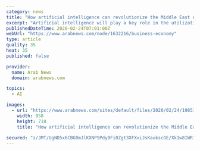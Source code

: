 ```yaml
---
category: news
title: "How artificial intelligence can revolutionize the Middle East energy sector"
excerpt: "Artificial intelligence will play a key role in the utilization of energy resources, says a new report AI could potentially create value of up to $5.8 trillion annually in 19 different energy industries"
publishedDateTime: 2020-02-24T07:01:00Z
webUrl: "https://www.arabnews.com/node/1632216/business-economy"
type: article
quality: 35
heat: 35
published: false

provider:
  name: Arab News
  domain: arabnews.com

topics:
  - AI

images:
  - url: "https://www.arabnews.com/sites/default/files/2020/02/24/1985176-1279473902.jpg"
    width: 958
    height: 718
    title: "How artificial intelligence can revolutionize the Middle East energy sector"

secured: "z/JMT/UgND5x6CBG0mJlKXNPSPdy9Fi0Zgt3XFXxiJsKaukscGE/Xk1w8IWR7xVTg4nTXvwjG7suqIooEwOHx/Vd8sjTFZImEnu6BABbNw9FBGN79sR20mX9CiESGcOPSZ1gXLOFbB+IouPxvdaIwvR2ezbCfly56rZITCro2tfH0XugM/NTBQR0lbUCWHXE1n9WAmJdPZDeaRhkTyX4hGnb6v/FgkIjGFUbJOO4HF6AZvE6QZChHvCau0nU7ROVZbGnigQb4RnZi3hVzqPdkz7k0xu9HL99bxs5JRyzuTXLac6QLLrN+qjhAauyqRTiKJ96UXL6oS14Lt6uQwmz8ejUDWG4RvTsF7sGaKoILtcL5FJOEGiNfQgElLd9wLNRk35DMGxSCF7nL5/hOzz64OKAnH46p9wewVvhbmp5XVFlthq2iEwOSaxiGrBt0LJ1wyNvDZ+qYom+zjII/VLrYYRrF9OxY3slNFn6tjC8DO0=;aKuVjCdLidIK0hb0R/JEcw=="
---
```


